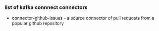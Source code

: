 ### list of kafka connnect connectors
* connector-github-issues - a source connector of pull requests from a popular github repository